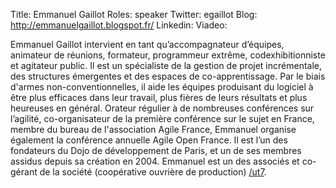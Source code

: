 Title: Emmanuel Gaillot
Roles: speaker
Twitter: egaillot
Blog: http://emmanuelgaillot.blogspot.fr/
Linkedin: 
Viadeo: 

Emmanuel Gaillot intervient en tant qu’accompagnateur d’équipes, animateur de réunions, formateur, programmeur extrême, codexhibitionniste et agitateur public. Il est un spécialiste de la gestion de projet incrémentale, des structures émergentes et des espaces de co-apprentissage. Par le biais d'armes non-conventionnelles, il aide les équipes produisant du logiciel à être plus efficaces dans leur travail, plus fières de leurs résultats et plus heureuses en général. Orateur régulier à de nombreuses conférences sur l’agilité, co-organisateur de la première conférence sur le sujet en France, membre du bureau de l'association Agile France, Emmanuel organise également la conférence annuelle Agile Open France. Il est l’un des fondateurs du Dojo de développement de Paris, et un de ses membres assidus depuis sa création en 2004. Emmanuel est un des associés et co-gérant de la société (coopérative ouvrière de production) [/ut7][1].

[1]: http://ut7.fr/ "/ut7"
